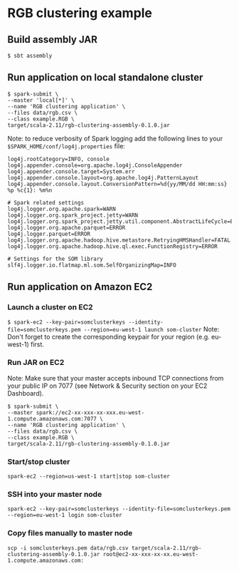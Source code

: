 # RGB clustering example

## Build assembly JAR
`$ sbt assembly`

## Run application on local standalone cluster
```
$ spark-submit \
--master 'local[*]' \
--name 'RGB clustering application' \
--files data/rgb.csv \
--class example.RGB \
target/scala-2.11/rgb-clustering-assembly-0.1.0.jar
```
Note: to reduce verbosity of Spark logging add the following lines to your `$SPARK_HOME/conf/log4j.properties` file:
```
log4j.rootCategory=INFO, console
log4j.appender.console=org.apache.log4j.ConsoleAppender
log4j.appender.console.target=System.err
log4j.appender.console.layout=org.apache.log4j.PatternLayout
log4j.appender.console.layout.ConversionPattern=%d{yy/MM/dd HH:mm:ss} %p %c{1}: %m%n

# Spark related settings
log4j.logger.org.apache.spark=WARN
log4j.logger.org.spark_project.jetty=WARN
log4j.logger.org.spark_project.jetty.util.component.AbstractLifeCycle=ERROR
log4j.logger.org.apache.parquet=ERROR
log4j.logger.parquet=ERROR
log4j.logger.org.apache.hadoop.hive.metastore.RetryingHMSHandler=FATAL
log4j.logger.org.apache.hadoop.hive.ql.exec.FunctionRegistry=ERROR

# Settings for the SOM library
slf4j.logger.io.flatmap.ml.som.SelfOrganizingMap=INFO
```

## Run application on Amazon EC2

### Launch a cluster on EC2
`$ spark-ec2 --key-pair=somclusterkeys --identity-file=somclusterkeys.pem --region=eu-west-1 launch som-cluster`
Note: Don't forget to create the corresponding keypair for your region (e.g. eu-west-1) first.

### Run JAR on EC2
Note: Make sure that your master accepts inbound TCP connections from your public IP on 7077 (see Network & Security section on your EC2 Dashboard).
```
$ spark-submit \
--master spark://ec2-xx-xxx-xx-xxx.eu-west-1.compute.amazonaws.com:7077 \
--name 'RGB clustering application' \
--files data/rgb.csv \
--class example.RGB \
target/scala-2.11/rgb-clustering-assembly-0.1.0.jar
```

### Start/stop cluster
`spark-ec2 --region=us-west-1 start|stop som-cluster`

### SSH into your master node
`spark-ec2 --key-pair=somclusterkeys --identity-file=somclusterkeys.pem --region=eu-west-1 login som-cluster`

### Copy files manually to master node
`scp -i somclusterkeys.pem data/rgb.csv target/scala-2.11/rgb-clustering-assembly-0.1.0.jar root@ec2-xx-xxx-xx-xx.eu-west-1.compute.amazonaws.com:`
